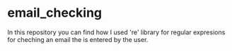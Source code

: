 # email_checking

In this repository you can find how I used 're' library for regular expresions for cheching an email the is entered by the user.

